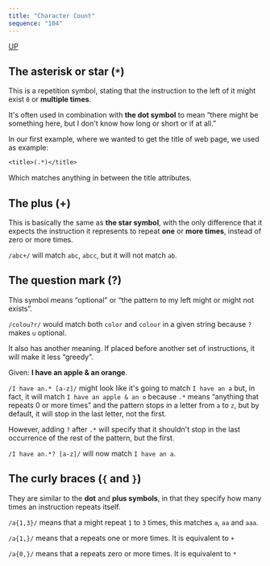 ```yaml
---
title: "Character Count"
sequence: "104"
---
```


[UP](/bash.html)


## The asterisk or star (`*`)

This is a repetition symbol, stating that the instruction to the left of it might exist `0` or **multiple times**.

It's often used in combination with **the dot symbol** to mean “there might be something here, but I don't know how long or short or if at all.”

In our first example, where we wanted to get the title of web page, we used as example:

```txt
<title>(.*)</title>
```

Which matches anything in between the title attributes.

## The plus (+)

This is basically the same as **the star symbol**, with the only difference that it expects the instruction it represents to repeat **one** or **more times**, instead of zero or more times.

`/abc+/` will match `abc`, `abcc`, but it will not match `ab`.

## The question mark (?)

This symbol means “optional” or “the pattern to my left might or might not exists”.

`/colou?r/` would match both `color` and `colour` in a given string because `?` makes `u` optional.

It also has another meaning. If placed before another set of instructions, it will make it less “greedy”.

Given: **I have an apple & an orange**.

`/I have an.* [a-z]/` might look like it's going to match `I have an a` but, in fact, it will match `I have an apple & an o` because `.*` means “anything that repeats 0 or more times” and the pattern stops in a letter from `a` to `z`, but by default, it will stop in the last letter, not the first.

However, adding `?` after `.*` will specify that it shouldn't stop in the last occurrence of the rest of the pattern, but the first.

`/I have an.*? [a-z]/` will now match `I have an a`.

## The curly braces (`{` and `}`)

They are similar to the **dot** and **plus symbols**, in that they specify how many times an instruction repeats itself.

`/a{1,3}/` means that a might repeat `1` to `3` times, this matches `a`, `aa` and `aaa`.

`/a{1,}/` means that a repeats one or more times. It is equivalent to `+`

`/a{0,}/` means that a repeats zero or more times. It is equivalent to `*`
